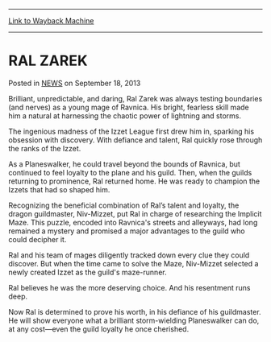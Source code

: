 
---
[Link to Wayback Machine](https://web.archive.org/web/20220517043821/https://magic.wizards.com/en/articles/archive/ral-zarek-2013-09-18)

[_metadata_:description]:- "This brilliant, daring mage is master of lightning storms. Both talented and loyal, he was used by his own guild, the Izzet. But Ral never gives up without a fight…"
[_metadata_:generator]:- "Drupal 7 (http://drupal.org)"
[_metadata_:node]:- "46524"
[_metadata_:publish_date]:- "2013-09-18"
[_metadata_:source]:- "div-main-content"
[_metadata_:title]:- "RAL ZAREK"
[_metadata_:wayback_capture_timestamp]:- "2022-05-17 04:38:21"
[_metadata_:wayback_raw_url]:- "https://web.archive.org/web/20220517043821id_/https://magic.wizards.com/en/articles/archive/ral-zarek-2013-09-18"
[_metadata_:wayback_url]:- "https://magic.wizards.com/en/articles/archive/ral-zarek-2013-09-18"
---


RAL ZAREK
=========



 Posted in [NEWS](/en/articles)
 on September 18, 2013 










Brilliant, unpredictable, and daring, Ral Zarek was always testing boundaries (and nerves) as a young mage of Ravnica. His bright, fearless skill made him a natural at harnessing the chaotic power of lightning and storms.


The ingenious madness of the Izzet League first drew him in, sparking his obsession with discovery. With defiance and talent, Ral quickly rose through the ranks of the Izzet.


As a Planeswalker, he could travel beyond the bounds of Ravnica, but continued to feel loyalty to the plane and his guild. Then, when the guilds returning to prominence, Ral returned home. He was ready to champion the Izzets that had so shaped him.


Recognizing the beneficial combination of Ral’s talent and loyalty, the dragon guildmaster, Niv-Mizzet, put Ral in charge of researching the Implicit Maze. This puzzle, encoded into Ravnica's streets and alleyways, had long remained a mystery and promised a major advantages to the guild who could decipher it.


Ral and his team of mages diligently tracked down every clue they could discover. But when the time came to solve the Maze, Niv-Mizzet selected a newly created Izzet as the guild's maze-runner.


Ral believes he was the more deserving choice. And his resentment runs deep.


Now Ral is determined to prove his worth, in his defiance of his guildmaster. He will show everyone what a brilliant storm-wielding Planeswalker can do, at any cost—even the guild loyalty he once cherished.







